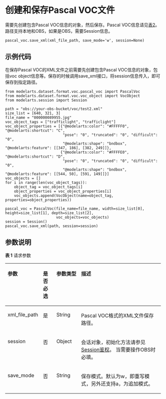 # 创建和保存Pascal VOC文件<a name="modelarts_04_0354"></a>

需要先创建包含Pascal VOC信息的对象，然后保存。Pascal VOC信息请见[表2](解析Pascal-VOC文件.md#zh-cn_topic_0170904391_table970151471612)。路径支持本地和OBS，如果是OBS，需要Session信息。

```
pascal_voc.save_xml(xml_file_path, save_mode='w', session=None)
```

## 示例代码<a name="section1130916814189"></a>

在保存Pascal VOC的XML文件之前需要先创建包含Pascal VOC信息的对象，包括voc object信息等。保存的时候调用save\_xml接口，将session信息传入，即可保存到指定路径。

```
from modelarts.dataset.format.voc.pascal_voc import PascalVoc
from modelarts.dataset.format.voc.voc_object import VocObject
from modelarts.session import Session

path = "obs://your-obs-bucket/voc/test2.xml"
size_list = [640, 321, 3]
file_name = "000000089955.jpg"
voc_object_tags = ["trafficlight", "trafficlight"]
voc_object_properties = [{"@modelarts:color": "#FFFFF0", "@modelarts:shortcut": "C",
                          "pose": "0", "truncated": "0", "difficult": "0",
                          "@modelarts:shape": "bndbox", "@modelarts:feature": [[347, 186], [382, 249]]},
                         {"@modelarts:color": "#FFFFE0", "@modelarts:shortcut": "D",
                          "pose": "0", "truncated": "0", "difficult": "0",
                          "@modelarts:shape": "bndbox", "@modelarts:feature": [[544, 50], [591, 149]]}]
voc_objects = []
for i in range(len(voc_object_tags)):
    object_tag = voc_object_tags[i]
    object_properties = voc_object_properties[i]
    voc_objects.append(VocObject(name=object_tag, properties=object_properties))

pascal_voc = PascalVoc(file_name=file_name, width=size_list[0], height=size_list[1], depth=size_list[2],
                       voc_objects=voc_objects)
session = Session()
pascal_voc.save_xml(path, session=session)

```

## 参数说明<a name="section6440103210204"></a>

**表 1**  请求参数

<a name="table5852141022412"></a>
<table><thead align="left"><tr id="row1385213107249"><th class="cellrowborder" valign="top" width="20.47%" id="mcps1.2.5.1.1"><p id="p5852161020240"><a name="p5852161020240"></a><a name="p5852161020240"></a>参数</p>
</th>
<th class="cellrowborder" valign="top" width="8.77%" id="mcps1.2.5.1.2"><p id="p13852121020246"><a name="p13852121020246"></a><a name="p13852121020246"></a>是否必选</p>
</th>
<th class="cellrowborder" valign="top" width="16.04%" id="mcps1.2.5.1.3"><p id="p885371052410"><a name="p885371052410"></a><a name="p885371052410"></a>参数类型</p>
</th>
<th class="cellrowborder" valign="top" width="54.72%" id="mcps1.2.5.1.4"><p id="p885317103248"><a name="p885317103248"></a><a name="p885317103248"></a>描述</p>
</th>
</tr>
</thead>
<tbody><tr id="row1685321016244"><td class="cellrowborder" valign="top" width="20.47%" headers="mcps1.2.5.1.1 "><p id="p11832822194818"><a name="p11832822194818"></a><a name="p11832822194818"></a>xml_file_path</p>
</td>
<td class="cellrowborder" valign="top" width="8.77%" headers="mcps1.2.5.1.2 "><p id="p184616124511"><a name="p184616124511"></a><a name="p184616124511"></a>是</p>
</td>
<td class="cellrowborder" valign="top" width="16.04%" headers="mcps1.2.5.1.3 "><p id="p385418296158"><a name="p385418296158"></a><a name="p385418296158"></a>String</p>
</td>
<td class="cellrowborder" valign="top" width="54.72%" headers="mcps1.2.5.1.4 "><p id="p5601639154814"><a name="p5601639154814"></a><a name="p5601639154814"></a>Pascal VOC格式的XML文件保存路径。</p>
</td>
</tr>
<tr id="row19852164442512"><td class="cellrowborder" valign="top" width="20.47%" headers="mcps1.2.5.1.1 "><p id="p11852194432510"><a name="p11852194432510"></a><a name="p11852194432510"></a>session</p>
</td>
<td class="cellrowborder" valign="top" width="8.77%" headers="mcps1.2.5.1.2 "><p id="p785212449251"><a name="p785212449251"></a><a name="p785212449251"></a>否</p>
</td>
<td class="cellrowborder" valign="top" width="16.04%" headers="mcps1.2.5.1.3 "><p id="p1385214446255"><a name="p1385214446255"></a><a name="p1385214446255"></a>Object</p>
</td>
<td class="cellrowborder" valign="top" width="54.72%" headers="mcps1.2.5.1.4 "><p id="zh-cn_topic_0160436006_p1689152543"><a name="zh-cn_topic_0160436006_p1689152543"></a><a name="zh-cn_topic_0160436006_p1689152543"></a>会话对象，初始化方法请参见<a href="Session鉴权概述.md">Session鉴权</a>。 当需要操作OBS时必填。</p>
</td>
</tr>
<tr id="row984681953615"><td class="cellrowborder" valign="top" width="20.47%" headers="mcps1.2.5.1.1 "><p id="p1184714192367"><a name="p1184714192367"></a><a name="p1184714192367"></a>save_mode</p>
</td>
<td class="cellrowborder" valign="top" width="8.77%" headers="mcps1.2.5.1.2 "><p id="p18471319103615"><a name="p18471319103615"></a><a name="p18471319103615"></a>否</p>
</td>
<td class="cellrowborder" valign="top" width="16.04%" headers="mcps1.2.5.1.3 "><p id="p148471919163611"><a name="p148471919163611"></a><a name="p148471919163611"></a>String</p>
</td>
<td class="cellrowborder" valign="top" width="54.72%" headers="mcps1.2.5.1.4 "><p id="p1884741918361"><a name="p1884741918361"></a><a name="p1884741918361"></a>保存模式。默认为w，即重写模式，另外还支持a，为追加模式。</p>
</td>
</tr>
</tbody>
</table>

